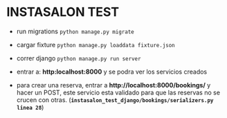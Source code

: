 # INSTASALON TEST

- run migrations
`python manage.py migrate`

- cargar fixture
`python manage.py loaddata fixture.json`

- correr django
`python manage.py run server`

- entrar a: **http:localhost:8000**
y se podra ver los servicios creados

- para crear una reserva, entrar a **http://localhost:8000/bookings/**
y hacer un POST, este servicio esta validado para que las reservas no se crucen con otras.
(**`instasalon_test_django/bookings/serializers.py linea 28`**)




